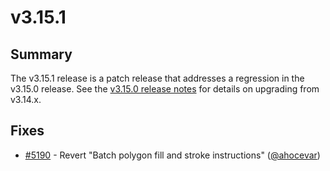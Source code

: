 # v3.15.1

## Summary

The v3.15.1 release is a patch release that addresses a regression in the v3.15.0 release.  See the [v3.15.0 release notes](https://github.com/openlayers/openlayers/releases/tag/v3.15.0) for details on upgrading from v3.14.x.

## Fixes

* [#5190](https://github.com/openlayers/openlayers/pull/5190) - Revert "Batch polygon fill and stroke instructions" ([@ahocevar](https://github.com/ahocevar))
